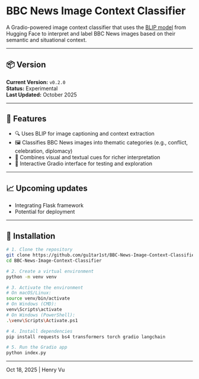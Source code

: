 # BBC News Image Context Classifier

A Gradio-powered image context classifier that uses the [BLIP model](https://huggingface.co/Salesforce/blip-image-captioning-base) from Hugging Face to interpret and label BBC News images based on their semantic and situational context.

---

## 📦 Version

**Current Version:** `v0.2.0`  
**Status:** Experimental  
**Last Updated:** October 2025

---

## 🚀 Features

- 🔍 Uses BLIP for image captioning and context extraction
- 🖼️ Classifies BBC News images into thematic categories (e.g., conflict, celebration, diplomacy)
- 🧠 Combines visual and textual cues for richer interpretation
- 🧪 Interactive Gradio interface for testing and exploration

---

## 📈 Upcoming updates
- Integrating Flask framework
- Potential for deployment

---

## 🔧 Installation

```bash
# 1. Clone the repository
git clone https://github.com/gu1tar1st/BBC-News-Image-Context-Classifier.git
cd BBC-News-Image-Context-Classifier

# 2. Create a virtual environment
python -m venv venv

# 3. Activate the environment
# On macOS/Linux:
source venv/bin/activate
# On Windows (CMD):
venv\Scripts\activate
# On Windows (PowerShell):
.\venv\Scripts\Activate.ps1

# 4. Install dependencies
pip install requests bs4 transformers torch gradio langchain

# 5. Run the Gradio app
python index.py
```

---
Oct 18, 2025 | Henry Vu
